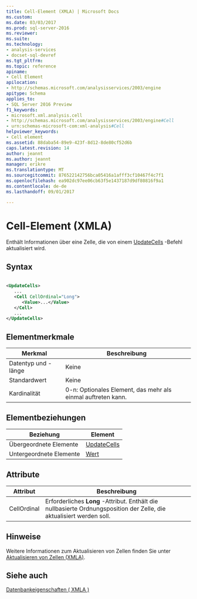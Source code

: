 ```yaml
---
title: Cell-Element (XMLA) | Microsoft Docs
ms.custom: 
ms.date: 03/03/2017
ms.prod: sql-server-2016
ms.reviewer: 
ms.suite: 
ms.technology:
- analysis-services
- docset-sql-devref
ms.tgt_pltfrm: 
ms.topic: reference
apiname:
- Cell Element
apilocation:
- http://schemas.microsoft.com/analysisservices/2003/engine
apitype: Schema
applies_to:
- SQL Server 2016 Preview
f1_keywords:
- microsoft.xml.analysis.cell
- http://schemas.microsoft.com/analysisservices/2003/engine#Cell
- urn:schemas-microsoft-com:xml-analysis#Cell
helpviewer_keywords:
- Cell element
ms.assetid: 88daba54-89e9-423f-8d12-8de80cf52d6b
caps.latest.revision: 14
author: jeannt
ms.author: jeannt
manager: erikre
ms.translationtype: MT
ms.sourcegitcommit: 876522142756bca05416a1afff3cf10467f4c7f1
ms.openlocfilehash: ea902dc97ee06cb63f5e1437187d9df80816f9a1
ms.contentlocale: de-de
ms.lasthandoff: 09/01/2017

---
```

# <a name="cell-element-xmla"></a>Cell-Element (XMLA)
  Enthält Informationen über eine Zelle, die von einem [UpdateCells](../../../analysis-services/xmla/xml-elements-commands/updatecells-element-xmla.md) -Befehl aktualisiert wird.  
  
## <a name="syntax"></a>Syntax  
  
```xml  
  
<UpdateCells>  
   ...  
   <Cell CellOrdinal="Long">  
      <Value>...</Value>  
   </Cell>  
   ...  
</UpdateCells>  
```  
  
## <a name="element-characteristics"></a>Elementmerkmale  
  
|Merkmal|Beschreibung|  
|--------------------|-----------------|  
|Datentyp und -länge|Keine|  
|Standardwert|Keine|  
|Kardinalität|0-n: Optionales Element, das mehr als einmal auftreten kann.|  
  
## <a name="element-relationships"></a>Elementbeziehungen  
  
|Beziehung|Element|  
|------------------|-------------|  
|Übergeordnete Elemente|[UpdateCells](../../../analysis-services/xmla/xml-elements-commands/updatecells-element-xmla.md)|  
|Untergeordnete Elemente|[Wert](../../../analysis-services/xmla/xml-elements-properties/value-element-xmla.md)|  
  
## <a name="attributes"></a>Attribute  
  
|Attribut|Beschreibung|  
|---------------|-----------------|  
|CellOrdinal|Erforderliches **Long** -Attribut. Enthält die nullbasierte Ordnungsposition der Zelle, die aktualisiert werden soll.|  
  
## <a name="remarks"></a>Hinweise  
 Weitere Informationen zum Aktualisieren von Zellen finden Sie unter [Aktualisieren von Zellen &#40;XMLA&#41;](../../../analysis-services/multidimensional-models-scripting-language-assl-xmla/updating-cells-xmla.md).  
  
## <a name="see-also"></a>Siehe auch  
 [Datenbankeigenschaften &#40; XMLA &#41;](../../../analysis-services/xmla/xml-elements-properties/xml-elements-properties.md)  
  
  
